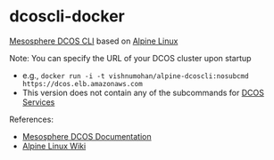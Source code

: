 # dcoscli-docker

[Mesosphere DCOS CLI](https://docs.mesosphere.com/using/cli/) based on [Alpine Linux](http://alpinelinux.org/about/)

Note: You can specify the URL of your DCOS cluster upon startup
- e.g., `docker run -i -t vishnumohan/alpine-dcoscli:nosubcmd https://dcos.elb.amazonaws.com`
- This version does not contain any of the subcommands for [DCOS Services](https://docs.mesosphere.com/reference/servicestatus/)

References:
- [Mesosphere DCOS Documentation](https://docs.mesosphere.com)
- [Alpine Linux Wiki](http://wiki.alpinelinux.org/wiki/Main_Page)
